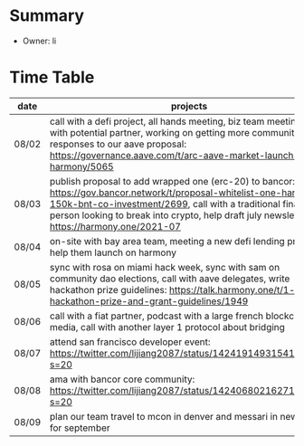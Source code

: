 # Summary
* Owner: li

# Time Table
| date  | projects |
|---|---|
| 08/02  |  call with a defi project, all hands meeting, biz team meeting, call with potential partner, working on getting more community responses to our aave proposal: https://governance.aave.com/t/arc-aave-market-launch-on-harmony/5065  |
| 08/03  |  publish proposal to add wrapped one (erc-20) to bancor: https://gov.bancor.network/t/proposal-whitelist-one-harmony-150k-bnt-co-investment/2699, call with a traditional finance person looking to break into crypto, help draft july newsletter https://harmony.one/2021-07 |
| 08/04  |  on-site with bay area team, meeting a new defi lending project to help them launch on harmony  |
| 08/05  |  sync with rosa on miami hack week, sync with sam on community dao elections, call with aave delegates, write hackathon prize guidelines: https://talk.harmony.one/t/1-million-hackathon-prize-and-grant-guidelines/1949  |
| 08/06  |  call with a fiat partner, podcast with a large french blockchain media, call with another layer 1 protocol about bridging  |
| 08/07  |  attend san francisco developer event: https://twitter.com/lijiang2087/status/1424191493154115587?s=20  |
| 08/08  |  ama with bancor core community: https://twitter.com/lijiang2087/status/1424068021627195393?s=20  |
| 08/09 | plan our team travel to mcon in denver and messari in new york for september |


